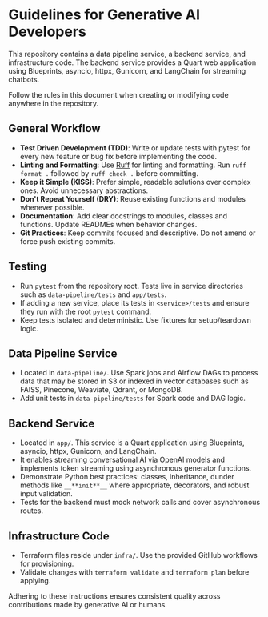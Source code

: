 # Guidelines for Generative AI Developers

This repository contains a data pipeline service, a backend service, and infrastructure code. The backend service provides a Quart web application using Blueprints, asyncio, httpx, Gunicorn, and LangChain for streaming chatbots.

Follow the rules in this document when creating or modifying code anywhere in the repository.

## General Workflow

* **Test Driven Development (TDD)**: Write or update tests with pytest for every new feature or bug fix before implementing the code.
* **Linting and Formatting**: Use [Ruff](https://docs.astral.sh/ruff/) for linting and formatting. Run `ruff format .` followed by `ruff check .` before committing.
* **Keep it Simple (KISS)**: Prefer simple, readable solutions over complex ones. Avoid unnecessary abstractions.
* **Don't Repeat Yourself (DRY)**: Reuse existing functions and modules whenever possible.
* **Documentation**: Add clear docstrings to modules, classes and functions. Update READMEs when behavior changes.
* **Git Practices**: Keep commits focused and descriptive. Do not amend or force push existing commits.

## Testing

* Run `pytest` from the repository root. Tests live in service directories such as `data-pipeline/tests` and `app/tests`.
* If adding a new service, place its tests in `<service>/tests` and ensure they run with the root `pytest` command.
* Keep tests isolated and deterministic. Use fixtures for setup/teardown logic.

## Data Pipeline Service

* Located in `data-pipeline/`. Use Spark jobs and Airflow DAGs to process data that may be stored in S3 or indexed in vector databases such as FAISS, Pinecone, Weaviate, Qdrant, or MongoDB.
* Add unit tests in `data-pipeline/tests` for Spark code and DAG logic.

## Backend Service

* Located in `app/`. This service is a Quart application using Blueprints, asyncio, httpx, Gunicorn, and LangChain.
* It enables streaming conversational AI via OpenAI models and implements token streaming using asynchronous generator functions.
* Demonstrate Python best practices: classes, inheritance, dunder methods like `__**init**__` where appropriate, decorators, and robust input validation.
* Tests for the backend must mock network calls and cover asynchronous routes.

## Infrastructure Code

* Terraform files reside under `infra/`. Use the provided GitHub workflows for provisioning.
* Validate changes with `terraform validate` and `terraform plan` before applying.

Adhering to these instructions ensures consistent quality across contributions made by generative AI or humans.

